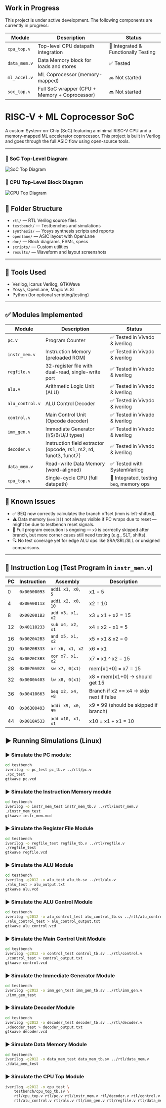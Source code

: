 ## Work in Progress
This project is under active development. The following components are currently in progress:

| Module       | Description                                   | Status         |
| ------------ | --------------------------------------------- | -------------- |
| `cpu_top.v`    | Top-level CPU datapath integration            | 🧪 Integrated & Functionally Testing     |
| `data_mem.v`  | Data Memory block for loads and stores        | ✅ Tested       |
| `ml_accel.v` | ML Coprocessor (memory-mapped)                | 🔜 Not started |
| `soc_top.v`  | Full SoC wrapper (CPU + Memory + Coprocessor) | 🔜 Not started |


# RISC-V + ML Coprocessor SoC

A custom System-on-Chip (SoC) featuring a minimal RISC-V CPU and a memory-mapped ML accelerator coprocessor. This project is built in Verilog and goes through the full ASIC flow using open-source tools.

---

### 🧩 SoC Top-Level Diagram

![SoC Top Diagram](doc/soc_top_block_diagram.png)

### 🧭 CPU Top-Level Block Diagram

![CPU Top Diagram](doc/cpu_top_block_diagram.png)

## 📁 Folder Structure

- `rtl/` — RTL Verilog source files  
- `testbench/` — Testbenches and simulations  
- `synthesis/` — Yosys synthesis scripts and reports  
- `openlane/` — ASIC layout with OpenLane  
- `doc/` — Block diagrams, FSMs, specs  
- `scripts/` — Custom utilities  
- `results/` — Waveform and layout screenshots  

---

## 🔧 Tools Used

- Verilog, Icarus Verilog, GTKWave  
- Yosys, OpenLane, Magic VLSI  
- Python (for optional scripting/testing)

---

## ✅ Modules Implemented

| Module        | Description                        | Status                           |
|---------------|------------------------------------|----------------------------------|
| `pc.v`        | Program Counter                    | ✅ Tested in Vivado & iverilog   |
| `instr_mem.v` | Instruction Memory (preloaded ROM) | ✅ Tested in Vivado & iverilog   |
| `regfile.v`   | 32-register file with dual-read, single-write port | ✅ Tested in Vivado & iverilog |
| `alu.v`    | Arithmetic Logic Unit (ALU)     | ✅ Tested in Vivado & iverilog |
| `alu_control.v` | ALU Control Decoder | ✅ Tested in Vivado & iverilog |
| `control.v` | Main Control Unit (Opcode decoder) | ✅ Tested in Vivado & iverilog |
| `imm_gen.v` | Immediate Generator (I/S/B/U/J types) | ✅ Tested in Vivado & iverilog |
| `decoder.v` | Instruction field extractor (opcode, rs1, rs2, rd, funct3, funct7) | ✅ Tested in Vivado & iverilog |
| `data_mem.v`  | Read-write Data Memory (word-aligned) | ✅ Tested with SystemVerilog    |
| `cpu_top.v`    | Single-cycle CPU (full datapath)    | 🧪 Integrated, testing `beq`, memory ops |

## 🐞 Known Issues

- ✅ BEQ now correctly calculates the branch offset (imm is left-shifted).
- ⚠️ Data memory (`mem[5]`) not always visible if PC wraps due to reset — might be due to testbench reset signals.
- 🚧 Full program execution is ongoing — `x9` is correctly skipped after branch, but more corner cases still need testing (e.g., SLT, shifts).
- 🔍 No test coverage yet for edge ALU ops like SRA/SRL/SLL or unsigned comparisons.

---

## 📜 Instruction Log (Test Program in `instr_mem.v`)

| PC  | Instruction        | Assembly         | Description                             |
|-----|--------------------|------------------|-----------------------------------------|
| 0   | `0x00500093`       | `addi x1, x0, 5` | x1 = 5                                  |
| 4   | `0x00A00113`       | `addi x2, x0, 10`| x2 = 10                                 |
| 8   | `0x002081B3`       | `add x3, x1, x2` | x3 = x1 + x2 = 15                        |
| 12  | `0x40110233`       | `sub x4, x2, x1` | x4 = x2 - x1 = 5                         |
| 16  | `0x0020A2B3`       | `and x5, x1, x2` | x5 = x1 & x2 = 0                         |
| 20  | `0x0020B333`       | `or x6, x1, x2`  | x6 = x1 | x2 = 15                        |
| 24  | `0x0020C3B3`       | `xor x7, x1, x2` | x7 = x1 ^ x2 = 15                        |
| 28  | `0x0070A023`       | `sw x7, 0(x1)`   | mem[x1+0] = x7 = 15                      |
| 32  | `0x0000A403`       | `lw x8, 0(x1)`   | x8 = mem[x1+0] → should get 15          |
| 36  | `0x00410663`       | `beq x2, x4, +8` | Branch if x2 == x4 → skip next if false |
| 40  | `0x06300493`       | `addi x9, x0, 99`| x9 = 99 (should be skipped if branch)   |
| 44  | `0x0010A533`       | `add x10, x1, x1`| x10 = x1 + x1 = 10                       |

## ▶️ Running Simulations (Linux)

### ▶️ Simulate the PC module:
```bash
cd testbench
iverilog -o pc_test pc_tb.v ../rtl/pc.v
./pc_test
gtkwave pc.vcd
```

### ▶️ Simulate the Instruction Memory module
```bash
cd testbench
iverilog -o instr_mem_test instr_mem_tb.v ../rtl/instr_mem.v
./instr_mem_test
gtkwave instr_mem.vcd
```

### ▶️ Simulate the Register File Module
```bash
cd testbench
iverilog -o regfile_test regfile_tb.v ../rtl/regfile.v
./regfile_test
gtkwave regfile.vcd
```
### ▶️ Simulate the ALU Module

```bash
cd testbench
iverilog -g2012 -o alu_test alu_tb.sv ../rtl/alu.v
./alu_test > alu_output.txt
gtkwave alu.vcd
```
### ▶️ Simulate the ALU Control Module
```bash
cd testbench
iverilog -g2012 -o alu_control_test alu_control_tb.sv ../rtl/alu_control.v
./alu_control_test > alu_control_output.txt
gtkwave alu_control.vcd
```
### ▶️ Simulate the Main Control Unit Module
```bash
cd testbench
iverilog -g2012 -o control_test control_tb.sv ../rtl/control.v
./control_test > control_output.txt
gtkwave control.vcd
```
### ▶️ Simulate the Immediate Generator Module
```bash
cd testbench
iverilog -g2012 -o imm_gen_test imm_gen_tb.sv ../rtl/imm_gen.v
./imm_gen_test
```
### ▶️ Simulate Decoder Module
```bash
cd testbench
iverilog -g2012 -o decoder_test decoder_tb.sv ../rtl/decoder.v
./decoder_test > decoder_output.txt
gtkwave decoder.vcd
```
### ▶️ Simulate Data Memory Module
```bash
cd testbench
iverilog -g2012 -o data_mem_test data_mem_tb.sv ../rtl/data_mem.v
./data_mem_test
```
### ▶️ Simulate the CPU Top Module
```bash
iverilog -g2012 -o cpu_test \
    testbench/cpu_top_tb.sv \
    rtl/cpu_top.v rtl/pc.v rtl/instr_mem.v rtl/decoder.v rtl/control.v \
    rtl/alu_control.v rtl/alu.v rtl/imm_gen.v rtl/regfile.v rtl/data_mem.v
```